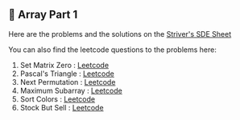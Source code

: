 ## 🎹 Array Part 1

Here are the problems and the solutions on the [Striver's SDE Sheet](https://takeuforward.org/interviews/strivers-sde-sheet-top-coding-interview-problems) 

You can also find the leetcode questions to the problems here: 
1. Set Matrix Zero : [Leetcode](https://leetcode.com/problems/set-matrix-zeroes/)
2. Pascal's Triangle : [Leetcode](https://leetcode.com/problems/pascals-triangle/)
3. Next Permutation : [Leetcode](https://leetcode.com/problems/next-permutation/)
4. Maximum Subarray : [Leetcode](https://leetcode.com/problems/maximum-subarray/)
5. Sort Colors : [Leetcode](https://leetcode.com/problems/sort-colors/)
6. Stock But Sell : [Leetcode](https://leetcode.com/problems/best-time-to-buy-and-sell-stock/)
